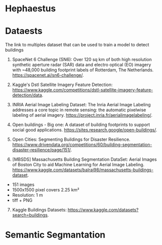 # Hephaestus

# Dataests
The link to multiples dataset that can be used to train a model to detect buildings

1. SpaceNet 6 Challenge (SN6):
Over 120 sq km of both high resolution synthetic aperture radar (SAR) data and electro optical (EO) imagery with ~48,000 building footprint labels of Rotterdam, The Netherlands. https://spacenet.ai/sn6-challenge/.

2. Kaggle's Dstl Satellite Imagery Feature Detection:
https://www.kaggle.com/competitions/dstl-satellite-imagery-feature-detection/data.

3. INRIA Aerial Image Labeling Dataset:
The Inria Aerial Image Labeling addresses a core topic in remote sensing: the automatic pixelwise labeling of aerial imagery. https://project.inria.fr/aerialimagelabeling/.

4. Open buildings - Big one:
A dataset of building footprints to support social good applications. https://sites.research.google/open-buildings/.

5. Open Cities:
Segmenting Buildings for Disaster Resilience. https://www.drivendata.org/competitions/60/building-segmentation-disaster-resilience/page/151/.

6. [MBSDS] Massachusetts Building Segmentation DataSet:
Aerial Images of Boston City to aid Machine Learning for Aerial Image Labeling. https://www.kaggle.com/datasets/balraj98/massachusetts-buildings-dataset.
- 151 images
- 1500x1500 pixel covers 2.25 km²
- Resolution: 1 m
- tiff + PNG

7. Kaggle Buildings Datasets:
https://www.kaggle.com/datasets?search=buildings.


# Semantic Segmantation
